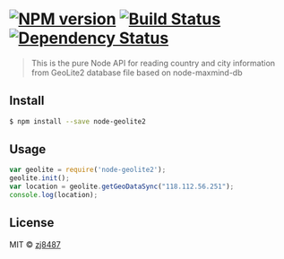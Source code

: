 #  [![NPM version][npm-image]][npm-url] [![Build Status][travis-image]][travis-url] [![Dependency Status][daviddm-url]][daviddm-image]

> This is the pure Node API for reading country and city information from GeoLite2 database file based on node-maxmind-db


## Install

```sh
$ npm install --save node-geolite2
```


## Usage

```js
var geolite = require('node-geolite2');
geolite.init();
var location = geolite.getGeoDataSync("118.112.56.251");
console.log(location);
```


## License

MIT © [zj8487](https://github.com/zj8487)


[npm-url]: https://npmjs.org/package/node-geolite2
[npm-image]: https://badge.fury.io/js/node-geolite2.svg
[travis-url]: https://travis-ci.org/zj8487/node-geolite2
[travis-image]: https://travis-ci.org/zj8487/node-geolite2.svg?branch=master
[daviddm-url]: https://david-dm.org/zj8487/node-geolite2.svg?theme=shields.io
[daviddm-image]: https://david-dm.org/zj8487/node-geolite2

